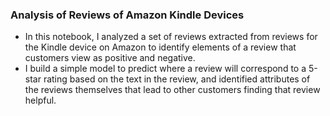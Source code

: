 ### Analysis of Reviews of Amazon Kindle Devices 

- In this notebook, I analyzed a set of reviews extracted from reviews for the Kindle device on Amazon to identify elements of a review that customers view as positive and negative. 
- I build a simple model to predict where a review will correspond to a 5-star rating based on the text in the review, and identified attributes of the reviews themselves that lead to other customers finding that review helpful.
